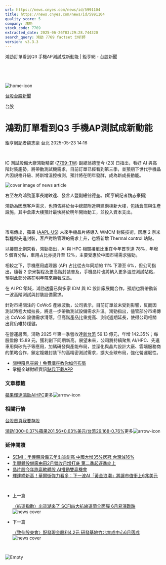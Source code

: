 ```yaml
---
url: https://news.cnyes.com/news/id/5991104
title: https://news.cnyes.com/news/id/5991104
quality_score: 5
company: 鴻勁
stock_code: 7769
extracted_date: 2025-06-26T03:29:28.744320
search_query: 鴻勁 7769 factset 分析師
version: v3.3.3
---
```


鴻勁訂單看到Q3 手機AP測試成新動能 | 鉅亨網 - 台股新聞

‌

‌

![home-icon](/assets/icons/breadCrumb/symbol-icon-home.svg)

[台股](/news/cat/tw_stock)[台股新聞](/news/cat/tw_stock_news)

台股

# 鴻勁訂單看到Q3 手機AP測試成新動能

鉅亨網記者魏志豪 台北 2025-05-23 14:16

‌

IC 測試設備大廠鴻勁精密 ([7769-TW](https://www.cnyes.com/twstock/7769)) 副總翁德奎今 (23) 日指出，看好 AI 與高階封裝趨勢，將帶動測試機需求，目前訂單已經看到第三季，並預期下世代手機晶片因規格升級、將新增溫控檢測，預計將在明年發酵，成為新成長動能。

![cover image of news article](/_next/image?url=https%3A%2F%2Fcimg.cnyes.cool%2Fprod%2Fnews%2F5991104%2Fl%2Ffafc4b8275be802d0ac7d84044508fb1.jpg&w=3840&q=75)

右至左為鴻勁董事長謝旼達、發言人暨副總翁德奎。(鉅亨網記者魏志豪攝)

鴻勁為因應客戶需求，也預告將於台中總部附近興建兩棟新大樓，包括倉庫與生產設施，其中倉庫大樓預計最快將於明年開始動工，並投入資本支出。

‌

市場傳出，蘋果 ([AAPL-US](https://invest.cnyes.com/usstock/detail/AAPL)) 未來手機晶片將導入 WMCM 封裝技術，因應 2 奈米製程與先進封裝，客戶對熱管理的需求上升，也將新增 Thermal control 站點。

以接單比例來看，鴻勁指出，AI 與 HPC 相關接單比重在今年首季達 78%，年增 5 個百分點，車用占比亦提升至 12%，主要受惠於中國市場需求強勁。

相較之下，手機應用處理器 (AP) 占比從去年同期的 11% 下滑至 6%，但公司指出，隨著 2 奈米製程及更高階封裝普及，手機晶片也將納入更多溫控測試站點，預期此部分將在明年帶來顯著成長。

在 AI PC 領域，鴻勁透露已與多家 IDM 與 IC 設計廠展開合作，預期也將帶動新一波高階測試與封裝設備需求。

針對市場關注的 CoWoS 產線波動，公司表示，目前訂單並未受到影響，反而因測試時程大幅拉長，將進一步帶動測試設備需求升溫。鴻勁指出，儘管部分市場傳出 CoWoS 設備需求滑落，但高階產品比重提高、測試週期延長，使得公司相關出貨仍維持穩健。

在營運層面，鴻勁 2025 年第一季營收達[新台幣](https://invest.cnyes.com/forex/detail/usdtwd) 59.13 億元，年增 142.35%；每股盈餘 15.89 元，獲利創下同期新高。展望未來，公司將持續聚焦 AI/HPC、先進車用與矽光子等應用，加碼研發與產能布局，並深化與晶片設計大廠、雲端服務商的策略合作，鎖定複雜封裝下的高精密測試需求，擴大全球布局，強化營運韌性。

* [關稅降息夾殺！免費講座教你如何布局](https://www.rsc.com.tw/Cnyes_RSC/SeminarBooking2025InvestmentOutlook.aspx?utm_source=anue&utm_medium=usstocks_end)
* 掌握全球財經資訊[點我下載APP](http://www.cnyes.com/app/?utm_source=mweb&utm_medium=HamMenuBanner&utm_campaign=fixed&utm_content=entr)

### 文章標籤

[蘋果](https://news.cnyes.com/tag/蘋果 "蘋果")[輝達](https://news.cnyes.com/tag/輝達 "輝達")[鴻勁](https://news.cnyes.com/tag/鴻勁 "鴻勁")[AI](https://news.cnyes.com/tag/AI "AI")[HPC](https://news.cnyes.com/tag/HPC "HPC")更多![arrow-icon](/assets/icons/arrows/arrow-down.svg)

### 相關行情

[台股首頁](https://www.cnyes.com/twstock)[我要存股](https://supr.link/8OHaU)

[鴻勁1300-0.37%](https://www.cnyes.com/twstock/7769)[蘋果201.56+0.63%](https://invest.cnyes.com/usstock/detail/AAPL)[美元/台幣29.168-0.76%](https://invest.cnyes.com/forex/detail/USDTWD)更多![arrow-icon](/assets/icons/arrows/arrow-down.svg)

### 延伸閱讀

* [SEMI：半導體設備去年出貨創高 中國大增35%居冠 台灣減16%](/news/id/5941315)
* [半導體設備廠由田2月營收月增打底 第二季起逐季向上](/news/id/5890331)
* [晶片股今年跑贏軟體股 AI推動雙贏機會](/news/id/6038724)
* [輝達締新高！華爾街強力看多：下一波AI「黃金浪潮」將讓市值衝上6兆美元](/news/id/6038695)

‌

* 上一篇

  [〈航運指數〉出貨潮來了 SCFI四大航線運價全面彈 6月易漲難跌](/news/id/5991335)![news cover](https://cimg.cnyes.cool/prod/news/5991335/m/fabb897c5ce8a7869a06d900277fa596.jpg)
* 下一篇

  [〈致伸股東會〉配發現金股利4.2元 研發基地竹北育成中心6月落成](/news/id/5990972)![news cover](https://cimg.cnyes.cool/prod/news/5990972/m/d7c78b8329f4dddd69caf5f539e2dca7.jpg)

‌

![Empty](/assets/icons/skeleton/empty-image.svg)

‌